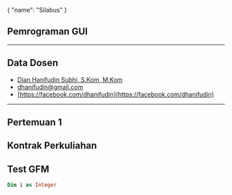 {
  "name": "Silabus"
}
## Pemrograman GUI
---
## Data Dosen

- [Dian Hanifudin Subhi, S.Kom, M.Kom](https://github.com/dhanifudin)
- [dhanifudin@gmail.com](mailto:dhanifudin@gmail.com)
- [https://facebook.com/dhanifudin](https://facebook.com/dhanifudin)
---
## Pertemuan 1
Kontrak Perkuliahan
---
## Test GFM
```vb
Dim i as Integer
```
